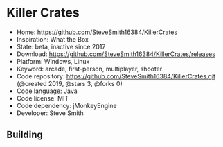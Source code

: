 # Killer Crates

- Home: https://github.com/SteveSmith16384/KillerCrates
- Inspiration: What the Box
- State: beta, inactive since 2017
- Download: https://github.com/SteveSmith16384/KillerCrates/releases
- Platform: Windows, Linux
- Keyword: arcade, first-person, multiplayer, shooter
- Code repository: https://github.com/SteveSmith16384/KillerCrates.git (@created 2019, @stars 3, @forks 0)
- Code language: Java
- Code license: MIT
- Code dependency: jMonkeyEngine
- Developer: Steve Smith

## Building
